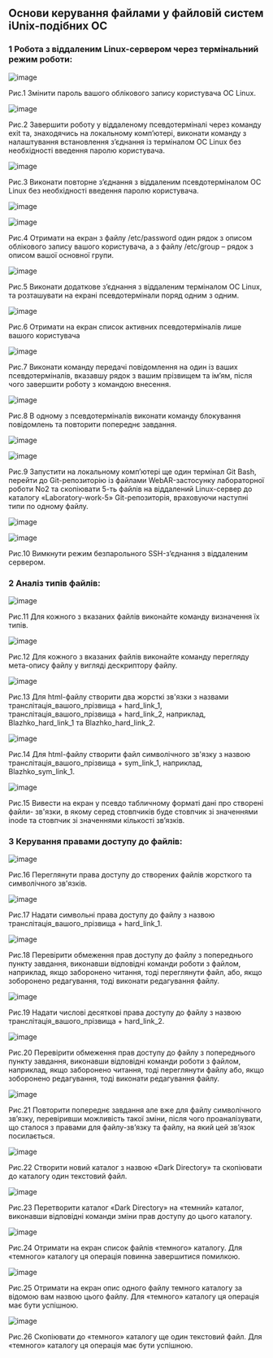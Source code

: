 ## Основи керування файлами у файловій систем іUnix-подібних ОС

### 1 Робота з віддаленим Linux-сервером через термінальний режим роботи:

![image](https://user-images.githubusercontent.com/127392217/230909662-eadfd432-34e5-4ad2-a8e0-d48c5b8b7e12.jpg)

Рис.1 Змінити пароль вашого облікового запису користувача ОС Linux.

![image](https://user-images.githubusercontent.com/127392217/230909687-00f7e8cf-96b1-4a91-97b5-83b826947da6.jpg)

Рис.2 Завершити роботу у віддаленому псевдотерміналі через команду exit та,
знаходячись на локальному комп’ютері, виконати команду з налаштування встановлення
з’єднання із терміналом ОС Linux без необхідності введення паролю користувача.

![image](https://user-images.githubusercontent.com/127392217/230909699-2ee6cf18-4057-4cd8-a1bd-156bbf22ce98.jpg)

Рис.3 Виконати повторне з’єднання з віддаленим псевдотерміналом ОС Linux без
необхідності введення паролю користувача.

![image](https://user-images.githubusercontent.com/127392217/230909741-c396850d-3492-400a-858f-90a3d199c7bc.jpg)

![image](https://user-images.githubusercontent.com/127392217/230909803-4822eaa6-07e9-47e6-9638-732348dfc160.jpg)

Рис.4 Отримати на екран з файлу /etc/password один рядок з описом облікового
запису вашого користувача, а з файлу /etc/group – рядок з описом вашої основної групи.

![image](https://user-images.githubusercontent.com/127392217/230909814-360b34ea-02d9-42bf-b6f7-10bc6710fcfa.jpg)

Рис.5 Виконати додаткове з’єднання з віддаленим терміналом ОС Linux, та
розташувати на екрані псевдотермінали поряд одним з одним.

![image](https://user-images.githubusercontent.com/127392217/230909848-584ebfaf-03e7-4fad-ade2-cd6aaffdead8.jpg)

Рис.6 Отримати на екран список активних псевдотерміналів лише вашого
користувача

![image](https://user-images.githubusercontent.com/127392217/230909869-9ee70c9b-7a49-41e5-83c5-7ae5936a8910.jpg)

Рис.7 Виконати команду передачі повідомлення на один із ваших
псевдотерміналів, вказавшу рядок з вашим прізвищем та ім’ям, після чого завершити роботу
з командою внесення.

![image](https://user-images.githubusercontent.com/127392217/230909888-a05d50d5-afc0-49ca-8d49-b483166e6e3d.jpg)

Рис.8 В одному з псевдотерміналів виконати команду блокування повідомлень та
повторити попереднє завдання.

![image](https://user-images.githubusercontent.com/127392217/230909938-a18bfd9e-0160-430e-afaf-ca04c251fd33.jpg)

![image](https://user-images.githubusercontent.com/127392217/230909971-0a1541c8-78df-4c84-b993-b8a42c3d1ed0.jpg)

Рис.9 Запустити на локальному комп’ютері ще один термінал Git Bash, перейти до
Git-репозиторію із файлами WebAR-застосунку лабораторної роботи No2 та скопіювати 5-ть
файлів на віддалений Linux-сервер до каталогу «Laboratory-work-5» Git-репозиторія,
враховуючи наступні типи по одному файлу.

![image](https://user-images.githubusercontent.com/127392217/230909987-45d9adcc-7f51-4adf-9def-b3f1640498f7.jpg)

![image](https://user-images.githubusercontent.com/127392217/230910006-3488aad8-a0b1-4f94-a80a-6ef9a9a9f42d.jpg)

Рис.10 Вимкнути режим безпарольного SSH-з’єднання з віддаленим сервером.

### 2 Аналіз типів файлів:

![image](https://user-images.githubusercontent.com/127392217/230910023-5f2643ec-45ff-4166-8b99-09c04dde4559.jpg)

Рис.11 Для кожного з вказаних файлів виконайте команду визначення їх типів.

![image](https://user-images.githubusercontent.com/127392217/230910032-db618da0-bf57-406d-abb7-eab71c3f7ce0.jpg)

Рис.12 Для кожного з вказаних файлів виконайте команду перегляду мета-опису файлу
у вигляді дескриптору файлу.

![image](https://user-images.githubusercontent.com/127392217/230910052-9fa8f5d7-fe25-464f-882e-0f1e6c2c187f.jpg)

Рис.13 Для html-файлу створити два жорсткі зв'язки з назвами
транслітація_вашого_прізвища + hard_link_1, транслітація_вашого_прізвища + hard_link_2,
наприклад, Blazhko_hard_link_1 та Blazhko_hard_link_2.

![image](https://user-images.githubusercontent.com/127392217/230910067-d58200e0-9b75-4225-bde7-66f79886c586.jpg)

Рис.14 Для html-файлу створити файл символічного зв'язку з назвою
транслітація_вашого_прізвища + sym_link_1, наприклад, Blazhko_sym_link_1.

![image](https://user-images.githubusercontent.com/127392217/230910073-de11511c-d5d0-47a2-a913-e41a07664d64.jpg)

Рис.15 Вивести на екран у псевдо табличному форматі дані про створені файли-
зв'язки, в якому серед стовпчиків буде стовпчик зі значеннями inode та стовпчик зі значеннями
кількості зв’язків.

### 3 Керування правами доступу до файлів:

![image](https://user-images.githubusercontent.com/127392217/230910256-f1b21330-1526-4115-8189-996109078789.jpg)

Рис.16 Переглянути права доступу до створених файлів жорсткого та символічного
зв'язків.

![image](https://user-images.githubusercontent.com/127392217/230910273-45b71d11-f55c-4802-b7e6-da78a0868e97.jpg)

Рис.17 Надати символьні права доступу до файлу з назвою
транслітація_вашого_прізвища + hard_link_1.

![image](https://user-images.githubusercontent.com/127392217/230910290-9faec44f-71ae-4c9a-b1ad-c7e56a51eb3a.jpg)

Рис.18 Перевірити обмеження прав доступу до файлу з попереднього пункту завдання,
виконавши відповідні команди роботи з файлом, наприклад, якщо заборонено читання, тоді
переглянути файл, або, якщо зоборонено редагування, тоді виконати редагування файлу.

![image](https://user-images.githubusercontent.com/127392217/230910658-541084c5-df6f-4a02-b9ea-143a79aedb51.jpg)

Рис.19 Надати числові десяткові права доступу до файлу з назвою
транслітація_вашого_прізвища + hard_link_2.

![image](https://user-images.githubusercontent.com/127392217/230910689-4776ab7c-6fce-4c1b-a8dd-fd275bb5cc66.jpg)

Рис.20 Перевірити обмеження прав доступу до файлу з попереднього пункту завдання,
виконавши відповідні команди роботи з файлом, наприклад, якщо заборонено читання, тоді
переглянути файлу або, якщо зоборонено редагування, тоді виконати редагування файлу.

![image](https://user-images.githubusercontent.com/127392217/230932279-f450fbed-5ee8-4f93-a45a-b59b6ddb0e5f.jpg)

Рис.21 Повторити попереднє завдання але вже для файлу символічного зв’язку,
перевіривши можливість такої зміни, після чого проаналізувати, що сталося з правами для
файлу-зв’язку та файлу, на який цей зв’язок посилається.

![image](https://user-images.githubusercontent.com/127392217/230910844-98aba6ef-0360-4aa9-912d-f6c59383d2a5.jpg)

Рис.22 Створити новий каталог з назвою «Dark Directory» та скопіювати до каталогу
один текстовий файл.

![image](https://user-images.githubusercontent.com/127392217/230910862-273df333-c93c-48b5-b0d3-61dcbdfb92c8.jpg)

Рис.23 Перетворити каталог «Dark Directory» на «темний» каталог, виконавши
відповідні команди зміни прав доступу до цього каталогу.

![image](https://user-images.githubusercontent.com/127392217/230910961-ed029a87-f84d-4543-981c-9bba6ec6e6e9.jpg)

Рис.24 Отримати на екран список файлів «темного» каталогу. Для «темного» каталогу
ця операція повинна завершитися помилкою.

![image](https://user-images.githubusercontent.com/127392217/230910976-5a13a8c3-6519-40cf-8bd6-4b054e89a0d0.jpg)

Рис.25 Отримати на екран опис одного файлу темного каталогу за відомою вам
назвою цього файлу. Для «темного» каталогу ця операція має бути успішною.

![image](https://user-images.githubusercontent.com/127392217/230910982-1fbe5280-3636-4fe7-9fa8-3b9339de7095.jpg)

Рис.26 Скопіювати до «темного» каталогу ще один текстовий файл. Для «темного»
каталогу ця операція має бути успішною.

